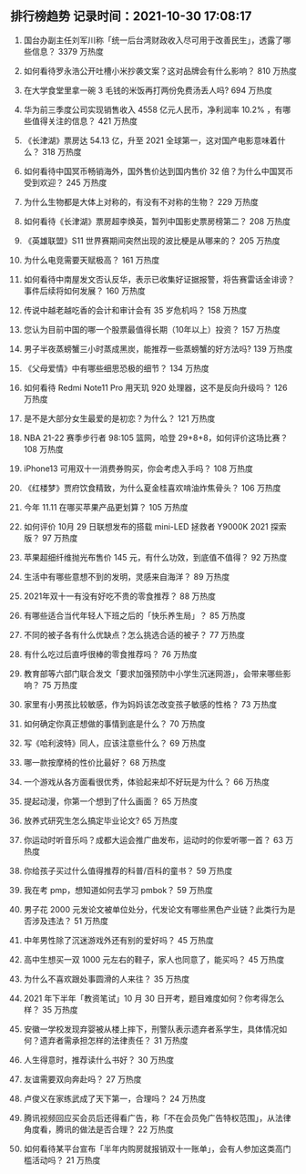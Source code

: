 
## 排行榜趋势 记录时间：2021-10-30 17:08:17
  
  1. 国台办副主任刘军川称「统一后台湾财政收入尽可用于改善民生」，透露了哪些信息？ 3379 万热度
    
  2. 如何看待罗永浩公开吐槽小米抄袭文案？这对品牌会有什么影响？ 810 万热度
    
  3. 在大学食堂里拿一碗 3 毛钱的米饭再打两份免费汤丢人吗? 694 万热度
    
  4. 华为前三季度公司实现销售收入 4558 亿元人民币，净利润率 10.2% ，有哪些值得关注的信息？ 421 万热度
    
  5. 《长津湖》票房达 54.13 亿，升至 2021 全球第一，这对国产电影意味着什么？ 318 万热度
    
  6. 如何看待中国冥币畅销海外，国外售价达到国内售价 32 倍？为什么中国冥币受到欢迎？ 245 万热度
    
  7. 为什么生物都是大体上对称的，有没有不对称的生物？ 229 万热度
    
  8. 如何看待《长津湖》票房超李焕英，暂列中国影史票房榜第二？ 208 万热度
    
  9. 《英雄联盟》S11 世界赛期间突然出现的波比梗是从哪来的？ 205 万热度
    
  10. 为什么电竞需要天赋极高？ 161 万热度
    
  11. 如何看待中南屋发文否认反华，表示已收集好证据报警，将告赛雷话金诽谤？事件后续将如何发展？ 160 万热度
    
  12. 传说中越老越吃香的会计和审计会有 35 岁危机吗？ 158 万热度
    
  13. 您认为目前中国的哪一个股票最值得长期（10年以上）投资？ 157 万热度
    
  14. 男子半夜蒸螃蟹三小时蒸成黑炭，能推荐一些蒸螃蟹的好方法吗? 139 万热度
    
  15. 《父母爱情》中有哪些细思恐极的细节？ 134 万热度
    
  16. 如何看待 Redmi Note11 Pro 用天玑 920 处理器，这不是反向升级吗？ 126 万热度
    
  17. 是不是大部分女生最爱的是初恋？为什么？ 121 万热度
    
  18. NBA 21-22 赛季步行者 98:105 篮网，哈登 29+8+8，如何评价这场比赛？ 108 万热度
    
  19. iPhone13 可用双十一消费券购买，你会考虑入手吗？ 108 万热度
    
  20. 《红楼梦》贾府饮食精致，为什么夏金桂喜欢啃油炸焦骨头？ 106 万热度
    
  21. 今年 11.11 在哪买苹果产品更划算？ 105 万热度
    
  22. 如何评价 10月 29 日联想发布的搭载 mini-LED 拯救者 Y9000K 2021 探索版？ 97 万热度
    
  23. 苹果超细纤维抛光布售价 145 元，有什么功效，到底值不值得？ 92 万热度
    
  24. 生活中有哪些意想不到的发明，灵感来自海洋？ 89 万热度
    
  25. 2021年双十一有没有好吃不贵的零食推荐？ 88 万热度
    
  26. 有哪些适合当代年轻人下班之后的「快乐养生局」？ 85 万热度
    
  27. 不同的被子各有什么优缺点？怎么挑选合适的被子？ 77 万热度
    
  28. 有什么吃过后直呼很棒的零食推荐吗？ 76 万热度
    
  29. 教育部等六部门联合发文「要求加强预防中小学生沉迷网游」，会带来哪些影响？ 75 万热度
    
  30. 家里有小男孩比较敏感，作为妈妈该怎改变孩子敏感的性格？ 73 万热度
    
  31. 如何确定你真正想做的事情到底是什么？ 70 万热度
    
  32. 写《哈利波特》同人，应该注意些什么？ 69 万热度
    
  33. 哪一款按摩椅的性价比最好？ 68 万热度
    
  34. 一个游戏从各方面看很优秀，体验起来却不好玩是为什么？ 66 万热度
    
  35. 提起动漫，你第一个想到了什么画面？ 65 万热度
    
  36. 放养式研究生怎么搞定毕业论文? 65 万热度
    
  37. 你运动时听音乐吗？成都大运会推广曲发布，运动时的你爱听哪一首？ 63 万热度
    
  38. 你给孩子买过什么值得推荐的科普/百科的童书？ 59 万热度
    
  39. 我在考 pmp，想知道如何去学习 pmbok？ 59 万热度
    
  40. 男子花  2000 元发论文被单位处分，代发论文有哪些黑色产业链？此类行为是否涉及违法？ 51 万热度
    
  41. 中年男性除了沉迷游戏外还有别的爱好吗？ 45 万热度
    
  42. 高中生想买一双 1000 元左右的鞋子，家人也同意了，能买吗？ 45 万热度
    
  43. 为什么不喜欢跟处事圆滑的人来往？ 35 万热度
    
  44. 2021 年下半年「教资笔试」10 月 30 日开考，题目难度如何？你考得怎么样？ 35 万热度
    
  45. 安徽一学校发现弃婴被从楼上摔下，刑警队表示遗弃者系学生，具体情况如何？遗弃者需承担怎样的法律责任？ 31 万热度
    
  46. 人生得意时，推荐读什么书好？ 30 万热度
    
  47. 友谊需要双向奔赴吗？ 27 万热度
    
  48. 卢俊义在家练武成了天下第一，合理吗？ 24 万热度
    
  49. 腾讯视频回应买会员后还得看广告，称「不在会员免广告特权范围」，从法律角度看，腾讯的做法是否合理？ 22 万热度
    
  50. 如何看待某平台宣布「半年内购房就报销双十一账单」，会有人参加这类高门槛活动吗？ 21 万热度
    